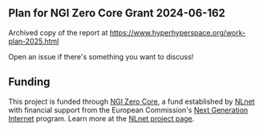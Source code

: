 ## Plan for NGI Zero Core Grant 2024-06-162

Archived copy of the report at https://www.hyperhyperspace.org/work-plan-2025.html

Open an issue if there's something you want to discuss!

## Funding

This project is funded through [NGI Zero Core](https://nlnet.nl/core), a fund established by [NLnet](https://nlnet.nl) with financial support from the European Commission's [Next Generation Internet](https://ngi.eu) program. Learn more at the [NLnet project page](https://nlnet.nl/project/HHS-SyncEngine).
